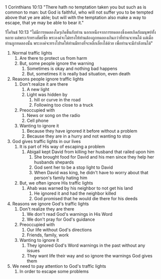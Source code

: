 1 Corinthians 10:13 "There hath no temptation taken you but such as is common to man: but God is faithful, who will not suffer you to be tempted above that ye are able; but will with the temptation also make a way to escape, that ye may be able to bear it."

1โครินธ์ 10:13 "ไม่มีการทดลองใดๆเกิดขึ้นกับท่าน นอกเหนือจากการทดลองซึ่งเคยเกิดกับมนุษย์ทั้งหลาย แต่พระเจ้าทรงสัตย์ซื่อ พระองค์จะไม่ทรงให้ท่านต้องถูกทดลองเกินกว่าที่ท่านจะทนได้ แต่เมื่อท่านถูกทดลองนั้น พระองค์จะทรงโปรดให้ท่านมีทางที่จะหลีกเลี่ยงได้ด้วย เพื่อท่านจะมีกำลังทนได้"

01. Normal traffic lights
	01. Are there to protect us from harm
	02. But, some people ignore the warning
		01. Sometimes is okay and nothing bad happens
		02. But, sometimes it is really bad situation, even death
02. Reasons people ignore traffic lights
	01. Don't realize it are there
		01. A new light
		02. Light was hidden by 
			01. hill or curve in the road
			02. Following too close to a truck
	02. Preoccupied with
		01. News or song on the radio
		02. Cell phone
	03. Wanting to ignore it
		01. Because they have ignored it before without a problem
		02. Because they are in a hurry and not wanting to stop
03. God gives traffic lights in our lives
	01. It is part of His way of escaping a problem
		01. Abigail kept David from killing her husband that railed upon him
			01. She brought food for David and his men since they help her husbands shepards 
			02. God sent her to be a stop light to David
			03. When David was king, he didn't have to worry about that person's family hating him
	02. But, we often ignore His traffic lights
		01. Ahab was warned by his neighbor to not get his land
			01. He ignored it and had the neighbor killed
			02. God promised that he would die there for his deeds
04. Reasons we ignore God's traffic lights
	01. Don't realize they are there
		01. We don't read God's warnings in His Word
		02. We don't pray for God's guidance
	02. Preoccupied with
		01. Our life without God's directions
		02. Friends, family, work
	03. Wanting to ignore it
		01. They ignored God's Word warnings in the past without any issues
		02. They want life their way and so ignore the warnings God gives them
05. We need to pay attention to God's traffic lights
    01. In order to escape some problems